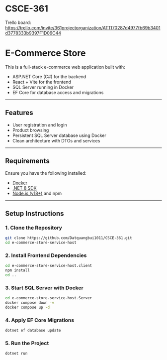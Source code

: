 # CSCE-361

Trello board: https://trello.com/invite/361projectorganization/ATTI70287d4977fb69b3401d3778333b9397F1D06C44

# E-Commerce Store

This is a full-stack e-commerce web application built with:

- ASP.NET Core (C#) for the backend
- React + Vite for the frontend
- SQL Server running in Docker
- EF Core for database access and migrations

---

## Features

- User registration and login
- Product browsing
- Persistent SQL Server database using Docker
- Clean architecture with DTOs and services

---

## Requirements

Ensure you have the following installed:

- [Docker](https://www.docker.com/)
- [.NET 8 SDK](https://dotnet.microsoft.com/en-us/download)
- [Node.js (v18+)](https://nodejs.org/) and npm

---

## Setup Instructions

### 1. Clone the Repository

```bash
git clone https://github.com/Datquangbui1011/CSCE-361.git
cd e-commerce-store-service-host
```

### 2. Install Frontend Dependencies

```bash
cd e-commerce-store-service-host.client
npm install
cd ..
```

### 3. Start SQL Server with Docker

```bash
cd e-commerce-store-service-host.Server
docker compose down -v
docker compose up -d
```
### 4. Apply EF Core Migrations

```bash
dotnet ef database update
```

### 5. Run the Project

```bash
dotnet run
```
